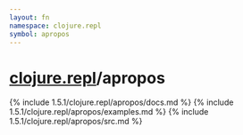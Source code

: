 ```yaml
---
layout: fn
namespace: clojure.repl
symbol: apropos
---
```


# [clojure.repl](../)/apropos

{% include 1.5.1/clojure.repl/apropos/docs.md %}
{% include 1.5.1/clojure.repl/apropos/examples.md %}
{% include 1.5.1/clojure.repl/apropos/src.md %}

